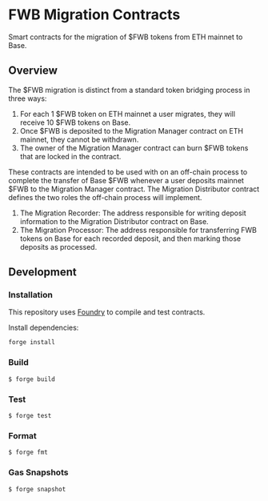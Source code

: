 # FWB Migration Contracts

Smart contracts for the migration of $FWB tokens from ETH mainnet to Base. 

## Overview

The $FWB migration is distinct from a standard token bridging process in three ways:

1. For each 1 $FWB token on ETH mainnet a user migrates, they will receive 10 $FWB tokens on Base.
2. Once $FWB is deposited to the Migration Manager contract on ETH mainnet, they cannot be withdrawn.
3. The owner of the Migration Manager contract can burn $FWB tokens that are locked in the contract.

These contracts are intended to be used with on an off-chain process to complete the transfer of Base $FWB whenever a user deposits mainnet $FWB to the Migration Manager contract. The Migration Distributor contract defines the two roles the off-chain process will implement.

1. The Migration Recorder: The address responsible for writing deposit information to the Migration Distributor contract on Base.
2. The Migration Processor: The address responsible for transferring FWB tokens on Base for each recorded deposit, and then marking those deposits as processed.


## Development

### Installation

This repository uses [Foundry](https://github.com/foundry-rs/foundry) to compile and test contracts.

Install dependencies:

```
forge install
```

### Build

```shell
$ forge build
```

### Test

```shell
$ forge test
```

### Format

```shell
$ forge fmt
```

### Gas Snapshots

```shell
$ forge snapshot
```
